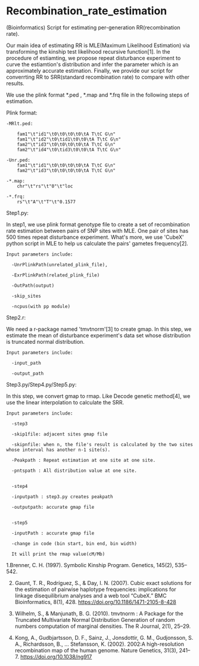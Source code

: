 # Recombination_rate_estimation
(Bioinformatics) Script for estimating per-generation RR(recombination rate).

Our main idea of estimating RR is MLE(Maximum Likelihood Estimation) via transforming the kinship test likelihood recursive function[1]. In the procedure of estiamting, we propose repeat disturbance experiment to curve the estiamtion's distribution and infer the parameter which is an approximately accurate estimation. Finally, we provide our script for converrting RR to SRR(standard recombination rate) to compare with other results.

We use the plink format *.ped , *.map and *.frq file in the following steps of estimation.

Plink format:

    -MRlt.ped:

        fam1"\t"id1"\t0\t0\t0\t0\tA T\tC G\n"
        fam1"\t"id2"\t0\tid1\t0\t0\tA T\tC G\n"
        fam2"\t"id3"\t0\t0\t0\t0\tA T\tC G\n"
        fam2"\t"id4"\t0\tid3\t0\t0\tA T\tC G\n"

    -Unr.ped:
        fam1"\t"id1"\t0\t0\t0\t0\tA T\tC G\n"
        fam2"\t"id3"\t0\t0\t0\t0\tA T\tC G\n"
        
    -*.map:
        chr"\t"rs"\t"0"\t"loc
        
    -*.frq:
        rs"\t"A"\t"T"\t"0.1577
        

Step1.py:

In step1, we use plink format genotype file to create a set of recombination rate estimation between pairs of SNP sites with MLE. One pair of sites has 500 times repeat disturbance experiment. What's more, we use 'CubeX' python script in MLE to help us calculate the pairs' gametes frequency[2]. 

    Input parameters include: 
  
      -UnrPlinkPath(unrelated_plink_file),
  
      -ExrPlinkPath(related_plink_file)
  
      -OutPath(output)
    
      -skip_sites
  
      -ncpus(with pp module)

Step2.r: 

We need a r-package named 'tmvtnorm'[3] to create gmap. In this step, we estimate the mean of disturbance experiment's data set whose distribution is truncated normal distribution. 

    Input parameters include:
    
      -input_path
      
      -output_path
    
Step3.py/Step4.py/Step5.py: 

In this step, we convert gmap to rmap. Like Decode genetic method[4], we use the linear interpolation to calculate the SRR. 


    Input parameters include:
    
      -step3
      
      -skip1file: adjacent sites gmap file
      
      -skipnfile: when n, the file's result is calculated by the two sites whose interval has another n-1 site(s).
      
      -Peakpath : Repeat estimation at one site at one site.
      
      -pntspath : All distribution value at one site.
      
      
      -step4
      
      -inputpath : step3.py creates peakpath
      
      -outputpath: accurate gmap file


      -step5
      
      -inputPath : accurate gmap file
      
      -change in code (bin start, bin end, bin width)
      
      It will print the rmap value(cM/Mb)





1.Brenner, C. H. (1997). Symbolic Kinship Program. Genetics, 145(2), 535–542.

2. Gaunt, T. R., Rodríguez, S., & Day, I. N. (2007). Cubic exact solutions for the estimation of pairwise haplotype frequencies: implications for linkage disequilibrium analyses and a web tool “CubeX.” BMC Bioinformatics, 8(1), 428. https://doi.org/10.1186/1471-2105-8-428

3. Wilhelm, S., & Manjunath, B. G. (2010). tmvtnorm : A Package for the Truncated Multivariate Normal Distribution Generation of random numbers computation of marginal densities. The R Journal, 2(1), 25–29.

4. Kong, A., Gudbjartsson, D. F., Sainz, J., Jonsdottir, G. M., Gudjonsson, S. A., Richardsson, B., … Stefansson, K. (2002). 2002:A high-resolution recombination map of the human genome. Nature Genetics, 31(3), 241–7. https://doi.org/10.1038/ng917
